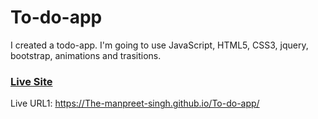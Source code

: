 # To-do-app

I created a todo-app. I'm going to use JavaScript, HTML5, CSS3, jquery, bootstrap, animations and trasitions.

### [Live Site](https://The-manpreet-singh.github.io/To-do-app/)

Live URL1: https://The-manpreet-singh.github.io/To-do-app/



